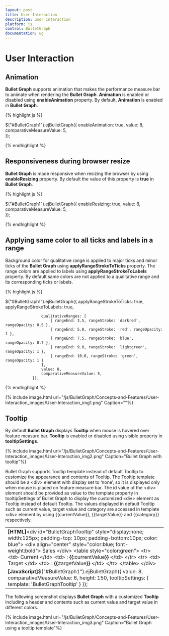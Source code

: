 ```yaml
---
layout: post
title: User-Interaction
description: user interaction
platform: js
control: BulletGraph	
documentation: ug
---
```


# User Interaction

## Animation

**Bullet Graph** supports animation that makes the performance measure bar to animate when rendering the **Bullet Graph**. **Animation** is enabled or disabled using **enableAnimation** property. By default, **Animation** is enabled in **Bullet Graph**.

{% highlight js %}



$("#BulletGraph1").ejBulletGraph({
                    enableAnimation: true,
                    value: 8,
                    comparativeMeasureValue: 5,                    
                });


{% endhighlight %}

## Responsiveness during browser resize

**Bullet Graph** is made responsive when resizing the browser by using **enableResizing** property. By default the value of this property is **true** in **Bullet Graph**.

{% highlight js %}



$("#BulletGraph1").ejBulletGraph({
                    enableResizing: true,
                    value: 8,
                    comparativeMeasureValue: 5,                    
                });


{% endhighlight %}



## Applying same color to all ticks and labels in a range

Background color for qualitative range is applied to major ticks and minor ticks of the **Bullet Graph** using **applyRangeStrokeToTicks** property. The range colors are applied to labels using **applyRangeStrokeToLabels** property. By default same colors are not applied to a qualitative range and its corresponding ticks or labels.

{% highlight js %}



$("#BulletGraph1").ejBulletGraph({
                    applyRangeStrokeToTicks: true,
                    applyRangeStrokeToLabels: true,

                    qualitativeRanges: [
                        { rangeEnd: 3.5, rangeStroke: 'darkred', rangeOpacity: 0.5 },
                        { rangeEnd: 5.0, rangeStroke: 'red', rangeOpacity: 1 },
                        { rangeEnd: 7.5, rangeStroke: 'blue', rangeOpacity: 0.7 },
                        { rangeEnd: 9.0, rangeStroke: 'lightgreen', rangeOpacity: 1 },
                        { rangeEnd: 10.0, rangeStroke: 'green', rangeOpacity: 1 }
                    ],
                    value: 8,
                    comparativeMeasureValue: 5,                    
                });


{% endhighlight %}

{% include image.html url="/js/BulletGraph/Concepts-and-Features/User-Interaction_images/User-Interaction_img1.png" Caption=""%}

## Tooltip

By default **Bullet Graph** displays **Tooltip** when mouse is hovered over feature measure bar. **Tooltip** is enabled or disabled using visible property in **tooltipSettings**.

{% include image.html url="/js/BulletGraph/Concepts-and-Features/User-Interaction_images/User-Interaction_img2.png" Caption="Bullet Graph with tooltip"%}

Bullet Graph supports Tooltip template instead of default Tooltip to customize the appearance and contents of Tooltip. The Tooltip template should be a &lt;div&gt; element with display set to ‘none’, so it is displayed only when mouse is placed on feature measure bar. The id value of the &lt;div&gt; element should be provided as value to the template property in tooltipSettings of Bullet Graph to display the customized &lt;div&gt; element as Tooltip instead of default Tooltip. The values displayed in default Tooltip such as current value, target value and category are accessed in template &lt;div&gt; element by using {{currentValue}}, {{targetValue}} and {{category}} respectively.

<table>
<tr>
<td>
<b>[HTML]</b>&lt;div id="BulletGraphTooltip" style="display:none; width:125px; padding-top: 10px; padding-bottom:10px; color: blue"&gt;           &lt;div align="center" style="color:blue; font-weight:bold"&gt;           Sales           &lt;/div&gt;                           &lt;table style="color:green"&gt;           &lt;tr&gt;                &lt;td&gt;                    Current                &lt;/td&gt;                &lt;td&gt;                    : <b>{{:</b>currentValue<b>}}</b>                &lt;/td&gt;                           &lt;/tr&gt;            &lt;tr&gt;                &lt;td&gt;                    Target                &lt;/td&gt;                &lt;td&gt;                    : <b>{{:</b>targetValue<b>}}</b>                &lt;/td&gt;                           &lt;/tr&gt;                             &lt;/table&gt;           &lt;/div&gt;</td></tr>
<tr>
<td>
<b>[JavaScript]</b>$("#BulletGraph1").ejBulletGraph({                    value: 8,                    comparativeMeasureValue: 6,                    height: 150,                    tooltipSettings: { template: 'BulletGraphTooltip' }                });</td></tr>
</table>


The following screenshot displays **Bullet Graph** with a customized **Tooltip** including a header and contents such as current value and target value in different colors.

{% include image.html url="/js/BulletGraph/Concepts-and-Features/User-Interaction_images/User-Interaction_img3.png" Caption="Bullet Graph using a tooltip template"%}


